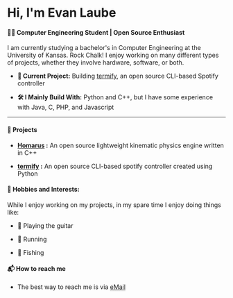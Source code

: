 # Hi, I'm Evan Laube

#### 🧑‍💻 Computer Engineering Student | Open Source Enthusiast

I am currently studying a bachelor's in Computer Engineering at the University of Kansas. Rock Chalk! I enjoy working on many different types of projects, whether they involve hardware, software, or both. 

- **🎯 Current Project:** Building [termify](https://github.com/evanlaube/termify), an open source CLI-based Spotify controller

- **🛠️ I Mainly Build With:** Python and C++, but I have some experience with Java, C, PHP, and Javascript

---

#### 🚀 Projects
 - **[Homarus](https://github.com/evanlaube/homarus) :** An open source lightweight kinematic physics engine written in C++

 - **[termify](https://github.com/evanlaube/termify) :** An open source CLI-based spotify controller created using Python

#### 🎸 Hobbies and Interests:
While I enjoy working on my projects, in my spare time I enjoy doing things like:

- 🎸 Playing the guitar

- 🏃 Running

- 🎣 Fishing


#### 📬 How to reach me
 - The best way to reach me is via [eMail](mailto:laubeevan@gmail.com)






<!--
**evanlaube/evanlaube** is a ✨ _special_ ✨ repository because its `README.md` (this file) appears on your GitHub profile.

Here are some ideas to get you started:

- 🔭 I’m currently working on ...
- 🌱 I’m currently learning ...
- 👯 I’m looking to collaborate on ...
- 🤔 I’m looking for help with ...
- 💬 Ask me about ...
- 📫 How to reach me: ...
- 😄 Pronouns: ...
- ⚡ Fun fact: ...
-->
